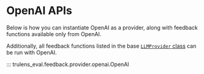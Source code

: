# OpenAI APIs

Below is how you can instantiate OpenAI as a provider, along with feedback functions available only from OpenAI.

Additionally, all feedback functions listed in the base [`LLMProvider` class](https://trulens.org/trulens_eval/api/feedback/#trulens_eval.feedback.provider.base.LLMProvider) can be run with OpenAI.

::: trulens_eval.feedback.provider.openai.OpenAI